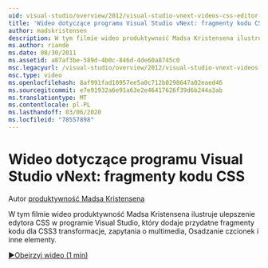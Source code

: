 ```yaml
---
uid: visual-studio/overview/2012/visual-studio-vnext-videos-css-editor-snippets
title: 'Wideo dotyczące programu Visual Studio vNext: fragmenty kodu CSS | Microsoft Docs'
author: madskristensen
description: W tym filmie wideo produktywność Madsa Kristensena ilustruje ulepszenie edytora CSS w programie Visual Studio vNext, który dodaje przydatne fragmenty kodu dla CSS3 transformacje, Media q...
ms.author: riande
ms.date: 08/30/2011
ms.assetid: a87af3be-589d-4b0c-846d-4de60a8745c0
msc.legacyurl: /visual-studio/overview/2012/visual-studio-vnext-videos-css-editor-snippets
msc.type: video
ms.openlocfilehash: 8af991fad10957ee5a0c712b0298647a02eaed46
ms.sourcegitcommit: e7e91932a6e91a63e2e46417626f39d6b244a3ab
ms.translationtype: MT
ms.contentlocale: pl-PL
ms.lasthandoff: 03/06/2020
ms.locfileid: "78557898"
---
```

# <a name="visual-studio-vnext-videos-css-snippets"></a>Wideo dotyczące programu Visual Studio vNext: fragmenty kodu CSS

Autor [produktywność Madsa Kristensena](https://github.com/madskristensen)

W tym filmie wideo produktywność Madsa Kristensena ilustruje ulepszenie edytora CSS w programie Visual Studio, który dodaje przydatne fragmenty kodu dla CSS3 transformacje, zapytania o multimedia, Osadzanie czcionek i inne elementy.

[&#9654;Obejrzyj wideo (1 min)](https://channel9.msdn.com/Blogs/ASP-NET-Site-Videos/visual-studio-vnext-videos-css-editor-snippets)
